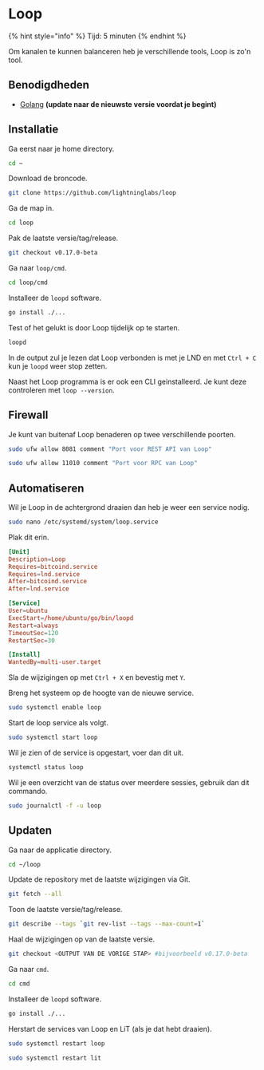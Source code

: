 # Loop

{% hint style="info" %}
Tijd: 5 minuten
{% endhint %}

Om kanalen te kunnen balanceren heb je verschillende tools, Loop is zo'n tool.

## Benodigdheden

* [Golang](https://docs.theroadtonode.com/raspberry-pi/algemene-dependencies-installeren#golang) **\(update naar de nieuwste versie voordat je begint\)**

## Installatie

Ga eerst naar je home directory.

```bash
cd ~
```

Download de broncode.

```bash
git clone https://github.com/lightninglabs/loop
```

Ga de map in.

```bash
cd loop
```

Pak de laatste versie/tag/release.

```bash
git checkout v0.17.0-beta
```

Ga naar `loop/cmd`.

```bash
cd loop/cmd
```

Installeer de `loopd` software.

```bash
go install ./...
```

Test of het gelukt is door Loop tijdelijk op te starten.

```bash
loopd
```

In de output zul je lezen dat Loop verbonden is met je LND en met `Ctrl + C` kun je `loopd` weer stop zetten.

Naast het Loop programma is er ook een CLI geinstalleerd. Je kunt deze controleren met `loop --version`.

## Firewall

Je kunt van buitenaf Loop benaderen op twee verschillende poorten.

```bash
sudo ufw allow 8081 comment "Port voor REST API van Loop"

sudo ufw allow 11010 comment "Port voor RPC van Loop"
```

## Automatiseren

Wil je Loop in de achtergrond draaien dan heb je weer een service nodig.

```bash
sudo nano /etc/systemd/system/loop.service
```

Plak dit erin.

```toml
[Unit]
Description=Loop
Requires=bitcoind.service
Requires=lnd.service
After=bitcoind.service
After=lnd.service

[Service]
User=ubuntu
ExecStart=/home/ubuntu/go/bin/loopd
Restart=always
TimeoutSec=120
RestartSec=30

[Install]
WantedBy=multi-user.target
```

Sla de wijzigingen op met `Ctrl + X` en bevestig met `Y`.

Breng het systeem op de hoogte van de nieuwe service.

```bash
sudo systemctl enable loop
```

Start de loop service als volgt.

```bash
sudo systemctl start loop
```

Wil je zien of de service is opgestart, voer dan dit uit.

```bash
systemctl status loop
```

Wil je een overzicht van de status over meerdere sessies, gebruik dan dit commando.

```bash
sudo journalctl -f -u loop
```

## Updaten

Ga naar de applicatie directory.

```bash
cd ~/loop
```

Update de repository met de laatste wijzigingen via Git.

```bash
git fetch --all
```

Toon de laatste versie/tag/release.

```bash
git describe --tags `git rev-list --tags --max-count=1`
```

Haal de wijzigingen op van de laatste versie.

```bash
git checkout <OUTPUT VAN DE VORIGE STAP> #bijvoorbeeld v0.17.0-beta
```

Ga naar `cmd`.

```bash
cd cmd
```

Installeer de `loopd` software.

```bash
go install ./...
```

Herstart de services van Loop en LiT (als je dat hebt draaien).

```bash
sudo systemctl restart loop

sudo systemctl restart lit
```